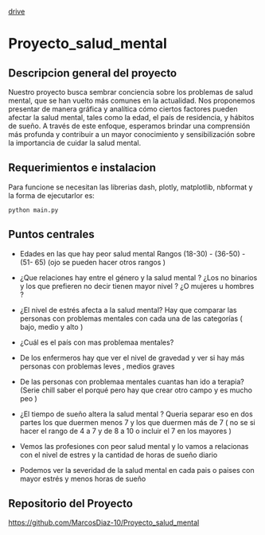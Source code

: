 [drive](https://drive.google.com/drive/folders/1CwIJBymTCkB0ezUZY1TeDlYBB8IaDA_S)
# Proyecto_salud_mental

## Descripcion general del proyecto 

Nuestro proyecto busca sembrar conciencia sobre los problemas de salud mental, que se han vuelto más comunes en la actualidad. Nos proponemos presentar de manera gráfica y analítica cómo ciertos factores pueden afectar la salud mental, tales como la edad, el país de residencia, y hábitos de sueño. A través de este enfoque, esperamos brindar una comprensión más profunda y contribuir a un mayor conocimiento y sensibilización sobre la importancia de cuidar la salud mental.

## Requerimientos e instalacion

Para funcione se necesitan las librerias dash, plotly, matplotlib, nbformat
y la forma de ejecutarlor es:

`python main.py`

## Puntos centrales 

* Edades en las que hay peor salud mental 
Rangos 
(18-30) - (36-50) - (51- 65) (ojo se pueden hacer otros rangos )

* ¿Que relaciones hay entre el género y la salud mental ? ¿Los no binarios y los que prefieren no decir tienen mayor nivel ? ¿O mujeres u hombres ? 

* ¿El nivel de estrés afecta a la salud mental? 
Hay que comparar las personas con problemas mentales con cada una de las categorías ( bajo, medio y alto )

* ¿Cuál es el país con mas problemaa mentales? 

* De los enfermeros hay que ver el nivel de gravedad y ver si hay más personas con problemas leves , medios graves 

* De las personas con problemaa mentales cuantas han ido a terapia? (Serie chill saber el porqué pero hay que crear otro campo y es mucho peo )

* ¿El tiempo de sueño altera la salud mental ? 
Queria separar eso en dos partes los que duermen menos 7 y los que duermen más de 7 ( no se si hacer el rango de 4 a 7 y de 8 a 10 o incluir el 7 en los mayores ) 

* Vemos las profesiones con peor salud mental y lo vamos a relacionas con el nivel de estres y la cantidad de horas de sueño diario 

* Podemos ver la severidad de la salud mental en cada pais o paises con mayor estrés y menos horas de sueño

## Repositorio del Proyecto

https://github.com/MarcosDiaz-10/Proyecto_salud_mental
